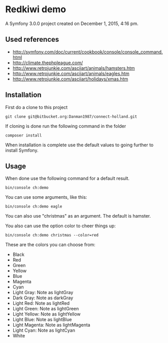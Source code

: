 # Redkiwi demo

A Symfony 3.0.0 project created on December 1, 2015, 4:16 pm.

## Used references
 - http://symfony.com/doc/current/cookbook/console/console_command.html
 - http://climate.thephpleague.com/
 - http://www.retrojunkie.com/asciiart/animals/hamsters.htm
 - http://www.retrojunkie.com/asciiart/animals/eagles.htm
 - http://www.retrojunkie.com/asciiart/holidays/xmas.htm
 
## Installation
  First do a clone to this project
  
  ```
  git clone git@bitbucket.org:Danman1987/connect-holland.git
  ```
  
  If cloning is done run the following command in the folder
  
  ```
  composer install
  ```
  
  When installation is complete use the default values to going further to install Symfony.
  
## Usage
  
  When done use the following command for a default result.
  
  ```
  bin/console ch:demo
  ```
  
  You can use some arguments, like this:
  
  ```
  bin/console ch:demo eagle
  ```
  
  You can also use "christmas" as an argument. The default is hamster.
  
  You also can use the option color to cheer things up:
  
  ```
  bin/console ch:demo christmas --color=red
  ```
  
  These are the colors you can choose from:
  
 - Black
 - Red
 - Green
 - Yellow
 - Blue
 - Magenta
 - Cyan
 - Light Gray: Note as lightGray
 - Dark Gray: Note as darkGray
 - Light Red: Note as lightRed
 - Light Green: Note as lightGreen
 - Light Yellow: Note as lightYellow
 - Light Blue: Note as lightBlue
 - Light Magenta: Note as lightMagenta
 - Light Cyan: Note as lightCyan
 - White